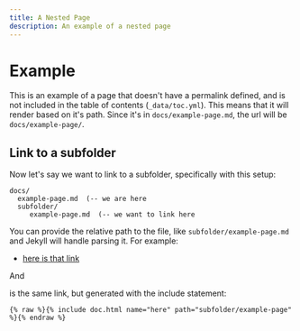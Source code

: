 ```yaml
---
title: A Nested Page
description: An example of a nested page
---
```


# Example

This is an example of a page that doesn't have a permalink defined, and is not included in the table of contents \(`_data/toc.yml`\). This means that it will render based on it's path. Since it's in `docs/example-page.md`, the url will be `docs/example-page/`.

## Link to a subfolder

Now let's say we want to link to a subfolder, specifically with this setup:

```text
docs/
  example-page.md  (-- we are here
  subfolder/
     example-page.md  (-- we want to link here
```

You can provide the relative path to the file, like `subfolder/example-page.md` and Jekyll will handle parsing it. For example:

* [here is that link](subfolder/example-page)

And

is the same link, but generated with the include statement:

```text
{% raw %}{% include doc.html name="here" path="subfolder/example-page" %}{% endraw %}
```

